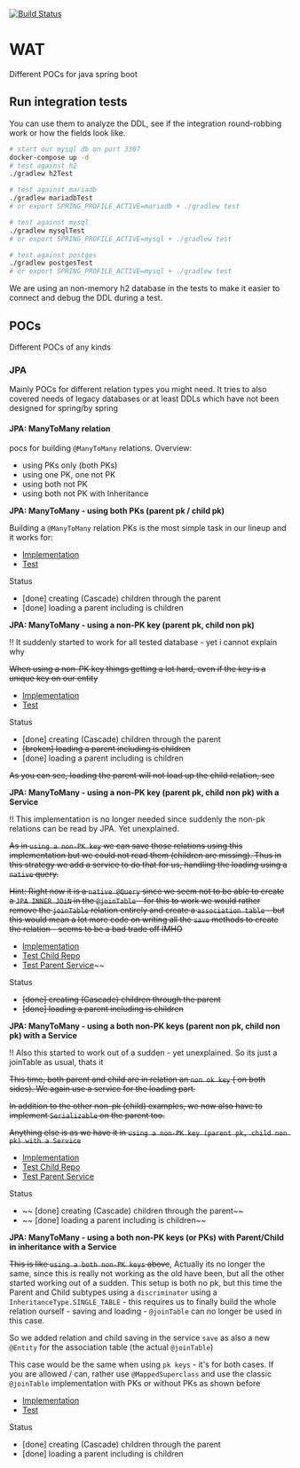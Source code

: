 [![Build Status](https://travis-ci.org/EugenMayer/java-spring-pocs.svg?branch=master)](https://travis-ci.org/EugenMayer/java-spring-pocs)

# WAT

Different POCs for java spring boot

## Run integration tests

You can use them to analyze the DDL, see if the integration round-robbing work
or how the fields look like.

```bash
# start our mysql db on port 3307
docker-compose up -d 
# test against h2
./gradlew h2Test

# test against mariadb
./gradlew mariadbTest
# or export SPRING_PROFILE_ACTIVE=mariadb + ./gradlew test

# test against mysql
./gradlew mysqlTest
# or export SPRING_PROFILE_ACTIVE=mysql + ./gradlew test

# test against postges
./gradlew postgesTest
# or export SPRING_PROFILE_ACTIVE=mysql + ./gradlew test

```

We are using an non-memory h2 database in the tests to make it easier to connect and debug the DDL during a test.

## POCs
Different POCs of any kinds

### JPA

Mainly POCs for different relation types you might need.
It tries to also covered needs of legacy databases or at least DDLs which have not been designed for spring/by spring


#### JPA: ManyToMany relation
pocs for building `@ManyToMany` relations. Overview:

 - using PKs only (both PKs)
 - using one PK, one not PK
 - using both not PK
 - using both not PK with Inheritance

**JPA: ManyToMany - using both PKs (parent pk / child pk)** 

Building a `@ManyToMany` relation PKs is the most simple task
in our lineup and it works for:

- [Implementation](https://github.com/EugenMayer/java-spring-pocs/tree/master/src/main/java/de/kontextwork/poc/spring/many2many/pk/domain)
- [Test](https://github.com/EugenMayer/java-spring-pocs/blob/master/src/test/java/de/kontextwork/poc/spring/many2many/pk/repository/ParentPkBasedRepositoryTest.java)

Status
 - [done] creating (Cascade) children through the parent
 - [done] loading a parent including is children
 
 
**JPA: ManyToMany - using a non-PK key (parent pk, child non pk)**

!! It suddenly started to work for all tested database - yet i cannot explain why


~~When using a non-PK key things getting a lot hard, even if the key is a unique
key on our entity~~

- [Implementation](https://github.com/EugenMayer/java-spring-pocs/tree/master/src/main/java/de/kontextwork/poc/spring/many2many/nonpk/domain/)
- [Test](https://github.com/EugenMayer/java-spring-pocs/blob/master/src/test/java/de/kontextwork/poc/spring/many2many/nonpk/repository/ParentNonPkBasedRepositoryTest.java)

Status

 - [done] creating (Cascade) children through the parent
 - ~~[broken] loading a parent including is children~~
 - [done] loading a parent including is children
 
 ~~As you can see, loading the parent will not load up the child relation, see~~
 
**JPA: ManyToMany - using a non-PK key (parent pk, child non pk) with a Service**

!! This implementation is no longer needed since suddenly the non-pk relations can be read by JPA. Yet unexplained.

~~As in `using a non-PK key` we can save those relations using this implementation but we could not read them (children are missing). 
Thus in this strategy we add a service to do that for us, handling the loading using a `native` query.~~ 

~~Hint: Right now it is a `native @Query` since we seem not to be able to create a `JPA INNER JOiN` in the `@joinTable` - for this to work we would rather
remove the `joinTable` relation entirely and create a `association table` - but this would mean a lot more code on writing all the `save`
methods to create the relation - seems to be a bad trade off IMHO~~ 

- [Implementation](https://github.com/EugenMayer/java-spring-pocs/tree/master/src/main/java/de/kontextwork/poc/spring/many2many/nonpkservice/domain)
- [Test Child Repo](https://github.com/EugenMayer/java-spring-pocs/blob/master/src/test/java/de/kontextwork/poc/spring/many2many/nonpkservice/repository/ChildNonPkServiceBasedRepositoryTest.java)
- [Test Parent Service](https://github.com/EugenMayer/java-spring-pocs/blob/master/src/test/java/de/kontextwork/poc/spring/many2many/nonpkservice/service/ParentNonPkServiceTest.java)~~

Status

- ~~[done] creating (Cascade) children through the parent~~
- ~~[done] loading a parent including is children~~

**JPA: ManyToMany - using a both non-PK keys (parent non pk, child non pk) with a Service**

!! Also this started to work out of a sudden - yet unexplained. So its just a joinTable as usual, thats it

~~This time, both parent and child are in relation an `non ok key` ( on both sides). We again use a service
for the loading part.~~ 

~~In addition to the other non-pk (child) examples, we now also have to implement `Serializable` on the parent too.~~

~~Anything else is as we have it in `using a non-PK key (parent pk, child non pk) with a Service`~~ 

- [Implementation](https://github.com/EugenMayer/java-spring-pocs/tree/master/src/main/java/de/kontextwork/poc/spring/many2many/bothnonpkservice/domain)
- [Test Child Repo](https://github.com/EugenMayer/java-spring-pocs/blob/master/src/test/java/de/kontextwork/poc/spring/many2many/bothnonpkservice/repository/ChildBothNonPkServiceBasedRepositoryTest.java)
- [Test Parent Service](https://github.com/EugenMayer/java-spring-pocs/blob/master/src/test/java/de/kontextwork/poc/spring/many2many/bothnonpkservice/service/ParentBothNonPkServiceTest.java)

Status
 - ~~ [done] creating (Cascade) children through the parent~~
 - ~~ [done] loading a parent including is children~~

**JPA: ManyToMany - using a both non-PK keys (or PKs) with Parent/Child in inheritance with a Service**

~~This is like `using a both non-PK keys` above~~, Actually its no longer the same, since this is really 
 not working as the old have been, but all the other started working out of a sudden. This setup is both no pk, but this time the Parent 
 and Child subtypes using a `discriminator` using a `InheritanceType.SINGLE_TABLE` - this requires us to finally build the whole
 relation ourself - saving and loading - `@joinTable` can no longer be used in this case.

So we added relation and child saving in the service `save` as also a new `@Entity` for the association table
(the actual `@joinTable`)

This case would be the same when using `pk keys` - it's for both cases. If you are allowed / can,
rather use `@MappedSuperclass` and use the classic `@joinTable` implementation with PKs or without PKs
as shown before

- [Implementation](https://github.com/EugenMayer/java-spring-pocs/tree/master/src/main/java/de/kontextwork/poc/spring/many2many/inheritance/domain)
- [Test](https://github.com/EugenMayer/java-spring-pocs/blob/master/src/test/java/de/kontextwork/poc/spring/many2many/inheritance/service/ParentBothNonPkSelfServiceTest.java)

Status
 - [done] creating (Cascade) children through the parent
 - [done] loading a parent including is children